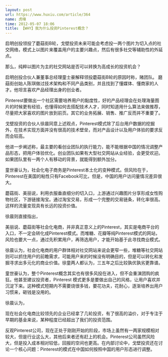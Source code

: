 ```yaml
---
layout: post
url: https://www.huxiu.com/article/364
name: 虎嗅
time: 2012-05-07 18:06
title: 【WHY】我为什么投资Pinterest概念？
---
```

启明创投领投了蘑菇街B轮，戈壁投资未来可能会考虑投一两个图片为切入点的社交网络，模式上以图片来覆盖用户的主要兴趣点，然后有很多社交等辅助性的外延点。

那么，纯粹以图片为主的社交网站是否可以转换为高成长的投资机会？

启明创投合伙人兼董事总经理童士豪解释领投蘑菇街B轮的原因时称，赌团队。 磨菇街创始人陈琪做过技术架构和不同产品类别，并且找到了懂媒体、懂商家的人才。他坦言喜欢产品经理出身的创业者。

Pinterest要做出一个社区需要培养用户的黏度性，好的产品经理会在处理海量图片的时候更有经验，也懂得如何去搭配技术人才，同时知道用什么算法来做推荐，尽量把大家喜欢的图片放到前页。其它的业务拓展、销售、推广反而并不重要了。

戈壁投资的合伙人徐晨同意上述观点，Pinterest模式除了后台用户数据的挖掘外，在技术实现方面并没有很高的技术壁垒，而对产品设计以及用户体验的要求反而会较高。

他进一步阐述称，最主要的看创业团队的执行能力，能不能根据中国的情况调整产品形态，把用户体验优化。创业团队如果有大型社交网站从业经验，会更受欢迎。如果团队里有一两个人有移动的背景，就能得到额外加分。

童世豪认为，社会化电子商务是Pinterest本土化的变种模式。但风险在于，Pinterest在美国的粘性只有Facebook可比，但是，中国的用户访问量情况差异很大。

蘑菇街、美丽说，利用衣服垂直细分的切入口，上游通过兴趣图片分享形成女性购物社区，下游链接淘宝。通过淘宝交易，形成一个完整的交易链条，转化率很高。这样的流量变现具有长远的投资价值。

徐晨则直接指出，

美丽说、蘑菇街等社会化电商，并非真正意义上的Pinterest，其实是电商平台的入口，不一定会转化成Pinterest模式。而堆糖、花瓣等纯Pinterest模式的网站，风险也要大一点，通过先积累用户，再筛选用户，才能开始基于此寻找商业模式。

徐晨认为，社会化电商的用户群体相对社交网站来说会更窄一些，堆糖等社交网站则可以抓住用户的前瞻需求，可能用户来的时候没有明确目的，但是可以转化和发掘寻求出多元化的商业价值。徐童两人都认为，三五年之后比较孰优孰劣更靠谱。

童世豪认为，整个Pinterest概念其实也有很多风投在进入，但不会重演团购的疯狂。他甚至建议投资者，Pinterest 模式更多是要做出自己的风格，让用户喜欢并沉淀下来。这种模式短期内不需要烧很多钱，要花功夫，花耐心，逐渐培养出用户习惯来，砸钱是没用的。

徐晨认为，

现在社会化电商比较领先的企业已经拿了几轮投资，有了很高的溢价，对于专注于早期的基金来说，某种程度已经超出了我们的投资范围。

反观Pinterest公司，现在正处于刚刚开始的阶段，市场上虽然有一两家规模相对较大，但是行业这么大，其他后来者还有赶上的机会。Pinterest公司虽然风险大，但是投入成本相对较低，回报的空间也更高。在内部讨论中，戈壁投资还在讨论一个核心问题：Pinterest的模式在中国如何按照中国的用户形态进行调整。

